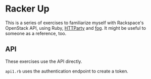 # Racker Up

This is a series of exercises to familiarize myself with Rackspace's OpenStack API, using Ruby, [HTTParty](http://httparty.rubyforge.org/rdoc/) and [fog](https://github.com/fog/fog). It might be useful to someone as a reference, too.

## API

These exercises use the API directly.

`api1.rb` uses the authentication endpoint to create a token.
